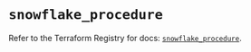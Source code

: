 # `snowflake_procedure`

Refer to the Terraform Registry for docs: [`snowflake_procedure`](https://registry.terraform.io/providers/snowflake-labs/snowflake/0.93.0/docs/resources/procedure).
